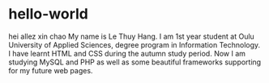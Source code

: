 # hello-world
hei allez xin chao 
My name is Le Thuy Hang. I am 1st year student at Oulu University of Applied Sciences, degree program in Information Technology. I have learnt HTML and CSS during the autumn study period. Now I am studying MySQL and PHP as well as some beautiful frameworks supporting for my future web pages.
